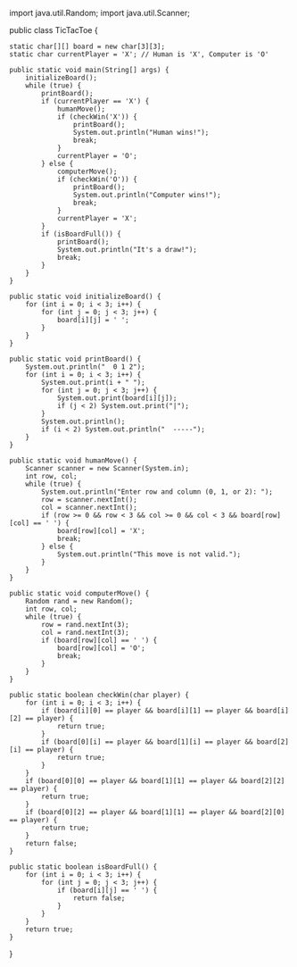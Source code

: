 import java.util.Random;
import java.util.Scanner;

public class TicTacToe {

    static char[][] board = new char[3][3];
    static char currentPlayer = 'X'; // Human is 'X', Computer is 'O'

    public static void main(String[] args) {
        initializeBoard();
        while (true) {
            printBoard();
            if (currentPlayer == 'X') {
                humanMove();
                if (checkWin('X')) {
                    printBoard();
                    System.out.println("Human wins!");
                    break;
                }
                currentPlayer = 'O';
            } else {
                computerMove();
                if (checkWin('O')) {
                    printBoard();
                    System.out.println("Computer wins!");
                    break;
                }
                currentPlayer = 'X';
            }
            if (isBoardFull()) {
                printBoard();
                System.out.println("It's a draw!");
                break;
            }
        }
    }

    public static void initializeBoard() {
        for (int i = 0; i < 3; i++) {
            for (int j = 0; j < 3; j++) {
                board[i][j] = ' ';
            }
        }
    }

    public static void printBoard() {
        System.out.println("  0 1 2");
        for (int i = 0; i < 3; i++) {
            System.out.print(i + " ");
            for (int j = 0; j < 3; j++) {
                System.out.print(board[i][j]);
                if (j < 2) System.out.print("|");
            }
            System.out.println();
            if (i < 2) System.out.println("  -----");
        }
    }

    public static void humanMove() {
        Scanner scanner = new Scanner(System.in);
        int row, col;
        while (true) {
            System.out.println("Enter row and column (0, 1, or 2): ");
            row = scanner.nextInt();
            col = scanner.nextInt();
            if (row >= 0 && row < 3 && col >= 0 && col < 3 && board[row][col] == ' ') {
                board[row][col] = 'X';
                break;
            } else {
                System.out.println("This move is not valid.");
            }
        }
    }

    public static void computerMove() {
        Random rand = new Random();
        int row, col;
        while (true) {
            row = rand.nextInt(3);
            col = rand.nextInt(3);
            if (board[row][col] == ' ') {
                board[row][col] = 'O';
                break;
            }
        }
    }

    public static boolean checkWin(char player) {
        for (int i = 0; i < 3; i++) {
            if (board[i][0] == player && board[i][1] == player && board[i][2] == player) {
                return true;
            }
            if (board[0][i] == player && board[1][i] == player && board[2][i] == player) {
                return true;
            }
        }
        if (board[0][0] == player && board[1][1] == player && board[2][2] == player) {
            return true;
        }
        if (board[0][2] == player && board[1][1] == player && board[2][0] == player) {
            return true;
        }
        return false;
    }

    public static boolean isBoardFull() {
        for (int i = 0; i < 3; i++) {
            for (int j = 0; j < 3; j++) {
                if (board[i][j] == ' ') {
                    return false;
                }
            }
        }
        return true;
    }
}
